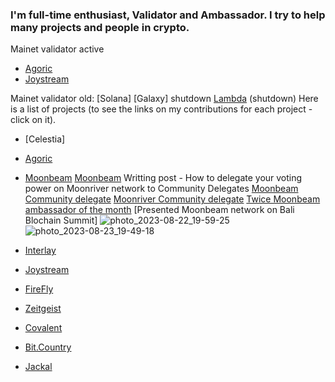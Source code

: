 

### I'm full-time enthusiast, Validator and Ambassador. I try to help many projects and people in crypto.
Mainet validator active
- [Agoric](https://bigdipper.live/agoric/accounts/agoric1cjs0sgxz709mvfyzje7tzsflyhcvrpxvldgr37)
- [Joystream](https://polkadot.js.org/apps/?rpc=wss%3A%2F%2Frpc.joystream.org%3A9944#/staking)

Mainet validator old:
[Solana]
[Galaxy] shutdown
[Lambda](https://explorer.nodestake.top/lambda/staking/lambvaloper16wcltp9yx3pfhyu7zcf9r3jau9syjdl05nvhk5) (shutdown)
Here is a list of projects (to see the links on my contributions for each project - click on it).

- [Celestia]
- [Agoric](https://github.com/godshunter/My-Contributions/blob/main/Agoric.md)

- [Moonbeam](https://github.com/godshunter/My-Contributions/blob/main/Moonbeam.md)
  [Moonbeam](https://medium.com/@s89224695740/how-to-delegate-your-voting-power-on-moonriver-network-to-community-delegates-de19dfeddf5e) Writting post - How to delegate your voting power on Moonriver network to Community Delegates
[Moonbeam Community delegate](https://delegate.moonbeam.network/profile/0x2a8960b549f1fc9b5dcc247f2bbdb9a0bb2d638c#overview)
[Moonriver Community delegate](https://delegate.moonbeam.network/moonriver/profile/0x2a8960b549f1fc9b5dcc247f2bbdb9a0bb2d638c#overview)
[Twice Moonbeam ambassador of the month](https://x.com/MoonbeamNetwork/status/1740803825269936175?s=20)
[Presented Moonbeam network on Bali Blochain Summit] ![photo_2023-08-22_19-59-25](https://github.com/godshunter/My-Contributions/assets/79540001/9b6d83f3-5f1d-461d-b3f3-84a3b0a985e3) ![photo_2023-08-23_19-49-18](https://github.com/godshunter/My-Contributions/assets/79540001/c36c8d5c-4de8-40ce-b436-1f5e62d3ddb5)



- [Interlay](https://github.com/godshunter/My-Contributions/blob/main/Interlay_Kintsugi.md)
- [Joystream](https://github.com/godshunter/My-Contributions/blob/main/JoyStream.md)
- [FireFly](https://github.com/godshunter/My-Contributions/blob/main/FireFly.md)
- [Zeitgeist](https://github.com/godshunter/My-Contributions/blob/main/Zeitgeist.md)
- [Covalent](https://github.com/godshunter/My-Contributions/blob/main/Covalent.md)

- [Bit.Country](https://github.com/godshunter/My-Contributions/blob/main/Bit.Country.md)
- [Jackal](https://github.com/godshunter/My-Contributions/blob/main/Jackal.md)

